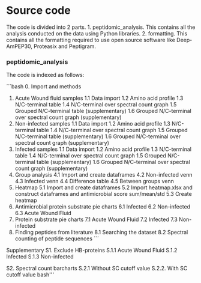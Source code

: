 # Source code

The code is divided into 2 parts. 1. peptidomic_analysis. This contains all the analysis conducted on the data using Python libraries. 2. formatting. This contains all the formatting required to use open source software like Deep-AmPEP30, Proteasix and Peptigram. 

### peptidomic_analysis
The code is indexed as follows: 

´´´bash
0. Import and methods

1. Acute Wound fluid samples
1.1 Data import 
1.2 Amino acid profile
1.3 N/C-terminal table
1.4 N/C-terminal over spectral count graph
1.5 Grouped N/C-terminal table (supplementary)
1.6 Grouped N/C-terminal over spectral count graph (supplementary)
2. Non-infected samples
1.1 Data import
1.2 Amino acid profile
1.3 N/C-terminal table
1.4 N/C-terminal over spectral count graph
1.5 Grouped N/C-terminal table (supplementary)
1.6 Grouped N/C-terminal over spectral count graph (supplementary)
3. Infected samples
1.1 Data import
1.2 Amino acid profile
1.3 N/C-terminal table
1.4 N/C-terminal over spectral count graph
1.5 Grouped N/C-terminal table (supplementary)
1.6 Grouped N/C-terminal over spectral count graph (supplementary)
4. Group analysis
4.1 Import and create dataframes
4.2 Non-infected venn
4.3 Infected venn
4.4 Difference table
4.5 Between groups venn
5. Heatmap
5.1 Import and create dataframes
5.2 Import heatmap.xlsx and construct dataframes and antimicrobial score sum/mean/std
5.3 Create heatmap
6. Antimicrobial protein substrate pie charts
6.1 Infected
6.2 Non-infected
6.3 Acute Wound Fluid
7. Protein substrate pie charts
7.1 Acute Wound Fluid
7.2 Infected
7.3 Non-infected
8. Finding peptides from literature
8.1 Searching the dataset
8.2 Spectral counting of peptide sequences
´´´


Supplementary 
S1. Exclude HB-proteins
S.1.1 Acute Wound Fluid
S.1.2 Infected
S.1.3 Non-infected

S2. Spectral count barcharts
S.2.1 Without SC cutoff value
S.2.2. With SC cutoff value
bash'''
